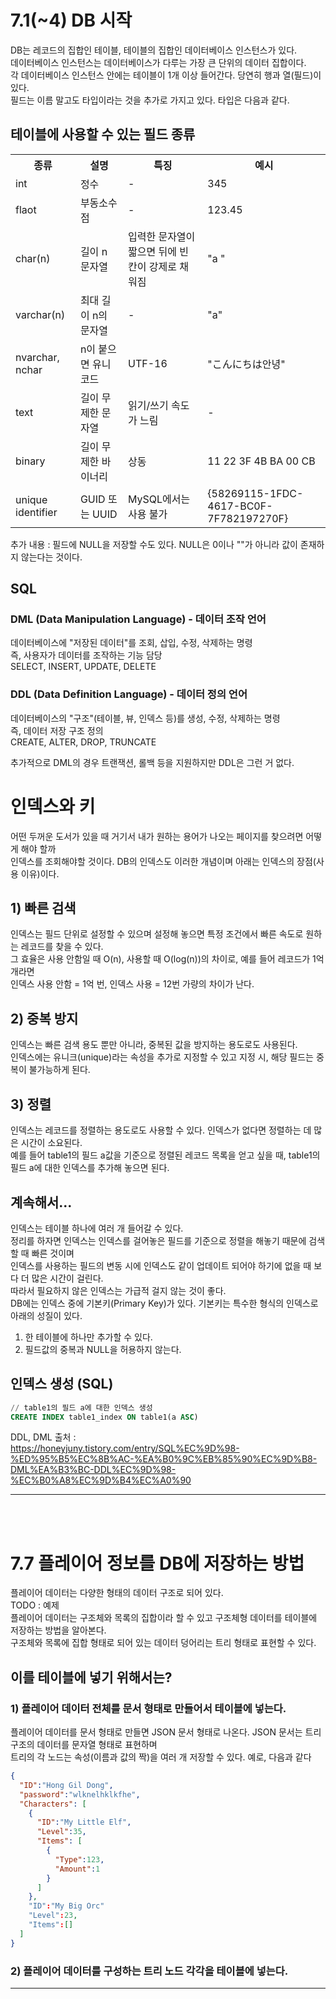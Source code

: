 
# 7.1(~4) DB 시작
DB는 레코드의 집합인 테이블, 테이블의 집합인 데이터베이스 인스턴스가 있다. <br/>
데이터베이스 인스턴스는 데이터베이스가 다루는 가장 큰 단위의 데이터 집합이다. <br/>
각 데이터베이스 인스턴스 안에는 테이블이 1개 이상 들어간다. 당연히 행과 열(필드)이 있다. <br/>
필드는 이름 말고도 타입이라는 것을 추가로 가지고 있다. 타입은 다음과 같다. <br/>
## 테이블에 사용할 수 있는 필드 종류
<table>
  <th>종류</th>
  <th>설명</th>
  <th>특징</th>
  <th>예시</th>
  <tr>
    <td>int</td>
    <td>정수</td>
    <td>-</td>
    <td>345</td>
  </tr>
  <tr>
    <td>flaot</td>
    <td>부동소수점</td>
    <td>-</td>
    <td>123.45</td>
  </tr>
  <tr>
    <td>char(n)</td>
    <td>길이 n 문자열</td>
    <td>입력한 문자열이 짧으면 뒤에 빈칸이 강제로 채워짐</td>
    <td>"a    "</td>
  </tr>
  <tr>
    <td>varchar(n)</td>
    <td>최대 길이 n의 문자열</td>
    <td>-</td>
    <td>"a"</td>
  </tr>
  <tr>
    <td>nvarchar, nchar</td>
    <td>n이 붙으면 유니코드</td>
    <td>UTF-16</td>
    <td>"こんにちは안녕"</td>
  </tr>
  <tr>
    <td>text</td>
    <td>길이 무제한 문자열</td>
    <td>읽기/쓰기 속도가 느림</td>
    <td>-</td>
  </tr>
  <tr>
    <td>binary</td>
    <td>길이 무제한 바이너리</td>
    <td>상동</td>
    <td>11 22 3F 4B BA 00 CB</td>
  </tr>
  <tr>
    <td>unique identifier</td>
    <td>GUID 또는 UUID</td>
    <td>MySQL에서는 사용 불가</td>
    <td>{58269115-1FDC-4617-BC0F-7F782197270F}</td>
  </tr>
</table>
추가 내용 : 필드에 NULL을 저장할 수도 있다. NULL은 0이나 ""가 아니라 값이 존재하지 않는다는 것이다. <br/>

## SQL
### DML (Data Manipulation Language) - 데이터 조작 언어 
데이터베이스에 "저장된 데이터"를 조회, 삽입, 수정, 삭제하는 명령 <br/>
즉, 사용자가 데이터를 조작하는 기능 담당 <br/>
SELECT, INSERT, UPDATE, DELETE <br/>

### DDL (Data Definition Language) - 데이터 정의 언어
데이터베이스의 "구조"(테이블, 뷰, 인덱스 등)를 생성, 수정, 삭제하는 명령 <br/>
즉, 데이터 저장 구조 정의 <br/>
CREATE, ALTER, DROP, TRUNCATE

추가적으로 DML의 경우 트랜잭션, 롤백 등을 지원하지만 DDL은 그런 거 없다. <br/>

# 인덱스와 키
어떤 두꺼운 도서가 있을 때 거기서 내가 원하는 용어가 나오는 페이지를 찾으려면 어떻게 해야 할까 <br/>
인덱스를 조회해야할 것이다. DB의 인덱스도 이러한 개념이며 아래는 인덱스의 장점(사용 이유)이다. <br/>
## 1) 빠른 검색
인덱스는 필드 단위로 설정할 수 있으며 설정해 놓으면 특정 조건에서 빠른 속도로 원하는 레코드를 찾을 수 있다. <br/>
그 효율은 사용 안함일 때 O(n), 사용할 때 O(log(n))의 차이로, 예를 들어 레코드가 1억 개라면 <br/>
인덱스 사용 안함 = 1억 번, 인덱스 사용 = 12번 가량의 차이가 난다. <br/>
## 2) 중복 방지
인덱스는 빠른 검색 용도 뿐만 아니라, 중복된 값을 방지하는 용도로도 사용된다. <br/>
인덱스에는 유니크(unique)라는 속성을 추가로 지정할 수 있고 지정 시, 해당 필드는 중복이 불가능하게 된다. <br/>
## 3) 정렬
인덱스는 레코드를 정렬하는 용도로도 사용할 수 있다. 인덱스가 없다면 정렬하는 데 많은 시간이 소요된다. <br/>
예를 들어 table1의 필드 a값을 기준으로 정렬된 레코드 목록을 얻고 싶을 때, table1의 필드 a에 대한 인덱스를 추가해 놓으면 된다. <br/>

## 계속해서...
인덱스는 테이블 하나에 여러 개 들어갈 수 있다. <br/>
정리를 하자면 인덱스는 인덱스를 걸어놓은 필드를 기준으로 정렬을 해놓기 때문에 검색할 때 빠른 것이며 <br/>
인덱스를 사용하는 필드의 변동 시에 인덱스도 같이 업데이트 되어야 하기에 없을 때 보다 더 많은 시간이 걸린다. <br/>
따라서 필요하지 않은 인덱스는 가급적 걸지 않는 것이 좋다. <br/>
DB에는 인덱스 중에 기본키(Primary Key)가 있다. 기본키는 특수한 형식의 인덱스로 아래의 성질이 있다. <br/>
1) 한 테이블에 하나만 추가할 수 있다.
2) 필드값의 중복과 NULL을 허용하지 않는다.

## 인덱스 생성 (SQL)
```sql
// table1의 필드 a에 대한 인덱스 생성
CREATE INDEX table1_index ON table1(a ASC)
```

DDL, DML 출처 : <br/>
https://honeyjuny.tistory.com/entry/SQL%EC%9D%98-%ED%95%B5%EC%8B%AC-%EA%B0%9C%EB%85%90%EC%9D%B8-DML%EA%B3%BC-DDL%EC%9D%98-%EC%B0%A8%EC%9D%B4%EC%A0%90 <br/>
<hr/><br/><br/>

# 7.7 플레이어 정보를 DB에 저장하는 방법
플레이어 데이터는 다양한 형태의 데이터 구조로 되어 있다. <br/>
TODO : 예제 <br/>
플레이어 데이터는 구조체와 목록의 집합이라 할 수 있고 구조체형 데이터를 테이블에 저장하는 방법을 알아본다. <br/>
구조체와 목록에 집합 형태로 되어 있는 데이터 덩어리는 트리 형태로 표현할 수 있다. <br/>
## 이를 테이블에 넣기 위해서는? 
### 1) 플레이어 데이터 전체를 문서 형태로 만들어서 테이블에 넣는다.
플레이어 데이터를 문서 형태로 만들면 JSON 문서 형태로 나온다. JSON 문서는 트리 구조의 데이터를 문자열 형태로 표현하며 <br/>
트리의 각 노드는 속성(이름과 값의 짝)을 여러 개 저장할 수 있다. 예로, 다음과 같다 <br/>
```json
{
  "ID":"Hong Gil Dong",
  "password":"wlknelhklkfhe",
  "Characters": [
    {
      "ID":"My Little Elf",
      "Level":35,
      "Items": [
        {
          "Type":123,
          "Amount":1
        }
      ]
    },
    "ID":"My Big Orc"
    "Level":23,
    "Items":[]
  ]
}
```

### 2) 플레이어 데이터를 구성하는 트리 노드 각각을 테이블에 넣는다.




<hr/>


